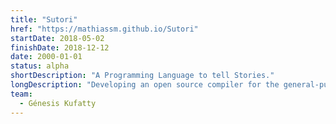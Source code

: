```yaml
---
title: "Sutori"
href: "https://mathiassm.github.io/Sutori"
startDate: 2018-05-02
finishDate: 2018-12-12
date: 2000-01-01
status: alpha
shortDescription: "A Programming Language to tell Stories."
longDescription: "Developing an open source compiler for the general-purpose programming language Sutori."
team:
  - Génesis Kufatty
---
```


